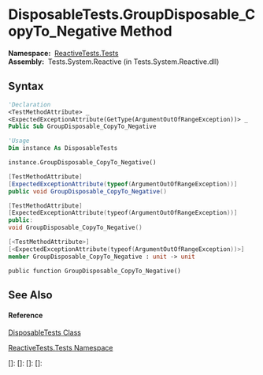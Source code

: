 # DisposableTests.GroupDisposable\_CopyTo\_Negative Method

**Namespace:**  [ReactiveTests.Tests](ReactiveTests.Tests\ReactiveTests.Tests.md)  
**Assembly:**  Tests.System.Reactive (in Tests.System.Reactive.dll)

## Syntax

```vb
'Declaration
<TestMethodAttribute> _
<ExpectedExceptionAttribute(GetType(ArgumentOutOfRangeException))> _
Public Sub GroupDisposable_CopyTo_Negative
```

```vb
'Usage
Dim instance As DisposableTests

instance.GroupDisposable_CopyTo_Negative()
```

```csharp
[TestMethodAttribute]
[ExpectedExceptionAttribute(typeof(ArgumentOutOfRangeException))]
public void GroupDisposable_CopyTo_Negative()
```

```c++
[TestMethodAttribute]
[ExpectedExceptionAttribute(typeof(ArgumentOutOfRangeException))]
public:
void GroupDisposable_CopyTo_Negative()
```

```fsharp
[<TestMethodAttribute>]
[<ExpectedExceptionAttribute(typeof(ArgumentOutOfRangeException))>]
member GroupDisposable_CopyTo_Negative : unit -> unit 
```

```jscript
public function GroupDisposable_CopyTo_Negative()
```

## See Also

#### Reference

[DisposableTests Class](DisposableTests\DisposableTests.md)

[ReactiveTests.Tests Namespace](ReactiveTests.Tests\ReactiveTests.Tests.md)

[]: 
[]: 
[]: 
[]: 